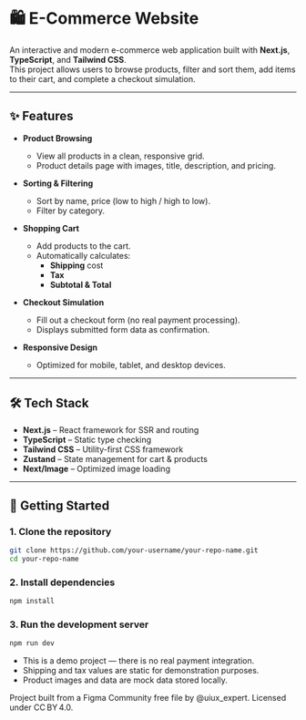 # 🛍️ E-Commerce Website

An interactive and modern e-commerce web application built with **Next.js**, **TypeScript**, and **Tailwind CSS**.  
This project allows users to browse products, filter and sort them, add items to their cart, and complete a checkout simulation.

---

## ✨ Features

- **Product Browsing**
  - View all products in a clean, responsive grid.
  - Product details page with images, title, description, and pricing.

- **Sorting & Filtering**
  - Sort by name, price (low to high / high to low).
  - Filter by category.

- **Shopping Cart**
  - Add products to the cart.
  - Automatically calculates:
    - **Shipping** cost
    - **Tax**
    - **Subtotal & Total**

- **Checkout Simulation**
  - Fill out a checkout form (no real payment processing).
  - Displays submitted form data as confirmation.

- **Responsive Design**
  - Optimized for mobile, tablet, and desktop devices.

---

## 🛠️ Tech Stack

- **Next.js** – React framework for SSR and routing
- **TypeScript** – Static type checking
- **Tailwind CSS** – Utility-first CSS framework
- **Zustand** – State management for cart & products
- **Next/Image** – Optimized image loading

---

## 🚀 Getting Started

### 1. Clone the repository
```bash
git clone https://github.com/your-username/your-repo-name.git
cd your-repo-name
```

### 2. Install dependencies
```bash
npm install
```

### 3. Run the development server
```bash
npm run dev
```

- This is a demo project — there is no real payment integration.
- Shipping and tax values are static for demonstration purposes.
- Product images and data are mock data stored locally.

Project built from a Figma Community free file by @uiux_expert. Licensed under CC BY 4.0.